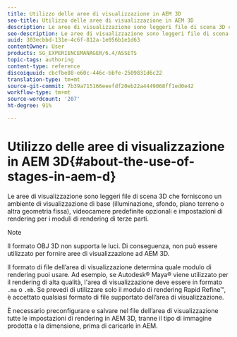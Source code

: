 ```yaml
---
title: Utilizzo delle aree di visualizzazione in AEM 3D
seo-title: Utilizzo delle aree di visualizzazione in AEM 3D
description: Le aree di visualizzazione sono leggeri file di scena 3D che forniscono un ambiente di visualizzazione di base (illuminazione, sfondo, piano terreno o altra geometria fissa), videocamere predefinite opzionali e impostazioni di rendering per i moduli di rendering di terze parti.
seo-description: Le aree di visualizzazione sono leggeri file di scena 3D che forniscono un ambiente di visualizzazione di base (illuminazione, sfondo, piano terreno o altra geometria fissa), videocamere predefinite opzionali e impostazioni di rendering per i moduli di rendering di terze parti.
uuid: 303ecbbd-131e-4c6f-812a-1e056b1e1d63
contentOwner: User
products: SG_EXPERIENCEMANAGER/6.4/ASSETS
topic-tags: authoring
content-type: reference
discoiquuid: cbcfbe88-e60c-446c-bbfe-2509831d6c22
translation-type: tm+mt
source-git-commit: 7b39a715166eeefdf20eb22a4449068ff1ed0e42
workflow-type: tm+mt
source-wordcount: '207'
ht-degree: 91%

---
```



# Utilizzo delle aree di visualizzazione in AEM 3D{#about-the-use-of-stages-in-aem-d}

Le aree di visualizzazione sono leggeri file di scena 3D che forniscono un ambiente di visualizzazione di base (illuminazione, sfondo, piano terreno o altra geometria fissa), videocamere predefinite opzionali e impostazioni di rendering per i moduli di rendering di terze parti.

>[!NOTE]
>
>Il formato OBJ 3D non supporta le luci. Di conseguenza, non può essere utilizzato per fornire aree di visualizzazione ad AEM 3D.

Il formato di file dell’area di visualizzazione determina quale modulo di rendering puoi usare. Ad esempio, se Autodesk® Maya® viene utilizzato per il rendering di alta qualità, l&#39;area di visualizzazione deve essere in formato `.ma` o `.mb`. Se prevedi di utilizzare solo il modulo di rendering Rapid Refine™, è accettato qualsiasi formato di file supportato dell’area di visualizzazione.

È necessario preconfigurare e salvare nel file dell’area di visualizzazione tutte le impostazioni di rendering in AEM 3D, tranne il tipo di immagine prodotta e la dimensione, prima di caricarle in AEM.


